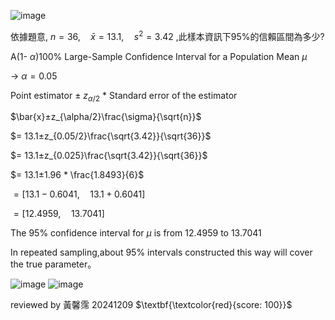 

![image](https://github.com/user-attachments/assets/63fa32f7-8b70-4783-8ea8-5c8016e8b3bf)  

依據題意, $n=36,\quad \bar x =13.1,\quad  s^2 = 3.42$ ,此樣本資訊下95%的信賴區間為多少?

A(1- $\alpha$)100% Large-Sample Confidence Interval for a Population Mean $\mu$  

$\rightarrow$   $\alpha = 0.05$  

Point estimator ± $z_{\alpha/2}$ * Standard error of the estimator

$\bar{x}±z_{\alpha/2}\frac{\sigma}{\sqrt{n}}$

$= 13.1±z_{0.05/2}\frac{\sqrt{3.42}}{\sqrt{36}}$

$= 13.1±z_{0.025}\frac{\sqrt{3.42}}{\sqrt{36}}$ 

$= 13.1±1.96 * \frac{1.8493}{6}$

$= [13.1-0.6041  ,\quad  13.1+0.6041  ]$  

$= [12.4959 ,\quad  13.7041  ]$

The 95% confidence interval for $\mu$ is from 12.4959 to 13.7041  

In repeated sampling,about 95% intervals constructed this way will cover the true parameter。
  
![image](https://github.com/user-attachments/assets/e3fa4fe1-680a-49dc-9d8d-89736037183a)
![image](https://github.com/user-attachments/assets/2c433333-681a-44c4-8729-e29b55cc9abe)

reviewed by 黃馨霈 20241209 $\textbf{\textcolor{red}{score: 100}}$


